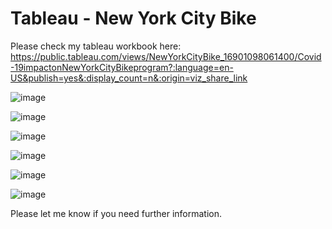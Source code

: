 # Tableau - New York City Bike

Please check my tableau workbook here:  https://public.tableau.com/views/NewYorkCityBike_16901098061400/Covid-19impactonNewYorkCityBikeprogram?:language=en-US&publish=yes&:display_count=n&:origin=viz_share_link 


![image](https://github.com/Anuja-y/Tableau/assets/126873540/fe4dd7e9-5979-4ed8-a2c0-ca9c0eeffe64)

![image](https://github.com/Anuja-y/Tableau/assets/126873540/15392e28-9342-4e5d-b04d-82b5fa2407b1)

![image](https://github.com/Anuja-y/Tableau/assets/126873540/9024ae25-f0e3-421a-9c68-34aeabd49526)

![image](https://github.com/Anuja-y/Tableau/assets/126873540/cf7a7258-7746-407b-8757-6de2a3192b22)

![image](https://github.com/Anuja-y/Tableau/assets/126873540/00a04afc-7d1e-4af3-888a-ddb766fca1cb)

![image](https://github.com/Anuja-y/Tableau/assets/126873540/ff3f804e-7009-4a32-8db8-1b0fcf73c853)

Please let me know if you need further information.
